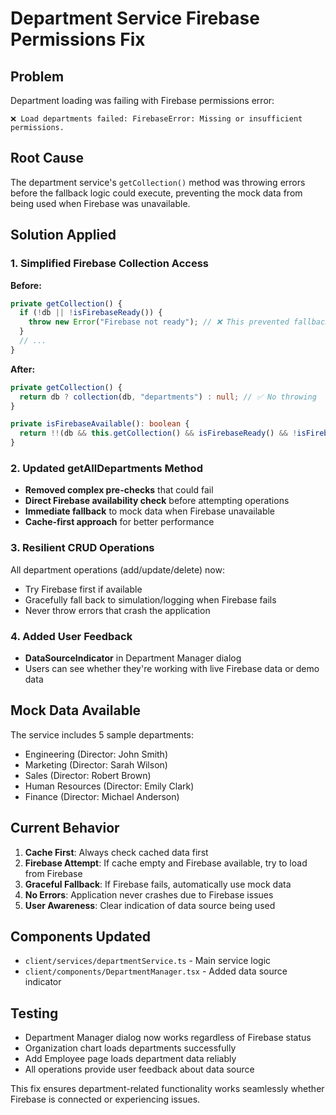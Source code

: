 # Department Service Firebase Permissions Fix

## Problem
Department loading was failing with Firebase permissions error:
```
❌ Load departments failed: FirebaseError: Missing or insufficient permissions.
```

## Root Cause
The department service's `getCollection()` method was throwing errors before the fallback logic could execute, preventing the mock data from being used when Firebase was unavailable.

## Solution Applied

### 1. Simplified Firebase Collection Access
**Before:**
```typescript
private getCollection() {
  if (!db || !isFirebaseReady()) {
    throw new Error("Firebase not ready"); // ❌ This prevented fallbacks
  }
  // ...
}
```

**After:**
```typescript
private getCollection() {
  return db ? collection(db, "departments") : null; // ✅ No throwing
}

private isFirebaseAvailable(): boolean {
  return !!(db && this.getCollection() && isFirebaseReady() && !isFirebaseBlocked());
}
```

### 2. Updated getAllDepartments Method
- **Removed complex pre-checks** that could fail
- **Direct Firebase availability check** before attempting operations
- **Immediate fallback** to mock data when Firebase unavailable
- **Cache-first approach** for better performance

### 3. Resilient CRUD Operations
All department operations (add/update/delete) now:
- Try Firebase first if available
- Gracefully fall back to simulation/logging when Firebase fails
- Never throw errors that crash the application

### 4. Added User Feedback
- **DataSourceIndicator** in Department Manager dialog
- Users can see whether they're working with live Firebase data or demo data

## Mock Data Available
The service includes 5 sample departments:
- Engineering (Director: John Smith)
- Marketing (Director: Sarah Wilson)  
- Sales (Director: Robert Brown)
- Human Resources (Director: Emily Clark)
- Finance (Director: Michael Anderson)

## Current Behavior
1. **Cache First**: Always check cached data first
2. **Firebase Attempt**: If cache empty and Firebase available, try to load from Firebase
3. **Graceful Fallback**: If Firebase fails, automatically use mock data
4. **No Errors**: Application never crashes due to Firebase issues
5. **User Awareness**: Clear indication of data source being used

## Components Updated
- `client/services/departmentService.ts` - Main service logic
- `client/components/DepartmentManager.tsx` - Added data source indicator

## Testing
- Department Manager dialog now works regardless of Firebase status
- Organization chart loads departments successfully
- Add Employee page loads department data reliably
- All operations provide user feedback about data source

This fix ensures department-related functionality works seamlessly whether Firebase is connected or experiencing issues.
